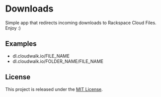 # Downloads

Simple app that redirects incoming downloads to Rackspace Cloud Files. Enjoy :)

## Examples

- dl.cloudwalk.io/FILE_NAME
- dl.cloudwalk.io/FOLDER_NAME/FILE_NAME

## License

This project is released under the [MIT License](https://opensource.org/licenses/MIT).
